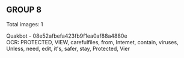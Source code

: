 ## GROUP 8
Total images: 1  

Quakbot - 08e52afbefa423fb9f1ea0af88a4880e  
OCR: PROTECTED, VIEW, carefulfiles, from, Intemet, contain, viruses, Unless, need, edit, it's, safer, stay, Protected, Vier  

